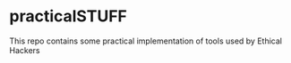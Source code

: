 # practicalSTUFF
This repo contains some practical implementation of tools used by Ethical Hackers 
